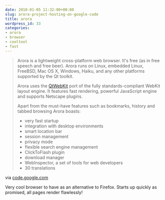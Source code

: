 ```yaml
---
date: 2010-01-05 11:32:00+00:00
slug: arora-project-hosting-on-google-code
title: arora 
wordpress_id: 33
categories:
- arora
- browser
- cooltool
- fast
---
```


  
     

> Arora is a lightweight cross-platform web browser. It's free (as in free speech and free beer). Arora runs on Linux, embedded Linux, FreeBSD, Mac OS X, Windows, Haiku, and any other platforms supported by the Qt toolkit. 
> 
> Arora uses the [QtWebKit](http://code.google.com/p/arora/p/arora/wiki/QtWebKit) port of the fully standards-compliant WebKit layout engine. It features fast rendering, powerful JavaScript engine and supports Netscape plugins.  
> 
> Apart from the must-have features such as bookmarks, history and tabbed browsing Arora boasts: 
> 
>   * very fast startup 
>   * integration with desktop environments 
>   * smart location bar 
>   * session management 
>   * privacy mode 
>   * flexible search engine management 
>   * ClickToFlash plugin 
>   * download manager 
>   * WebInspector, a set of tools for web developers 
>   * 30 translations 
> 

via [code.google.com](http://code.google.com/p/arora/)

Very cool browser to have as an alternative to Firefox. Starts up quickly as promised, all pages render flawlessly!